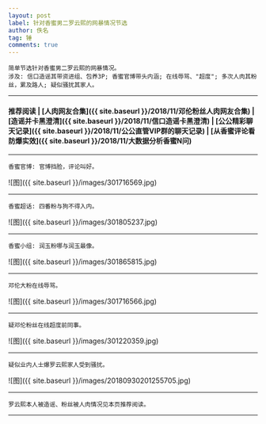 ```yaml
---
layout: post
label: 针对香蜜男二罗云熙的网暴情况节选
author: 佚名
tag: 锤
comments: true
---
```


    简单节选针对香蜜男二罗云熙的网暴情况。
    涉及: 信口造谣其带资进组、包养3P; 香蜜官博带头内涵; 在线辱骂、"超度"; 多次人肉其粉丝，累及路人; 疑似骚扰其家人。

---

#### 推荐阅读 | [人肉网友合集]({{ site.baseurl }}/2018/11/邓伦粉丝人肉网友合集) | [造谣并卡黑澄清]({{ site.baseurl }}/2018/11/信口造谣卡黑澄清) | [公公精彩聊天记录]({{ site.baseurl }}/2018/11/公公直管VIP群的聊天记录)  | [从香蜜评论看防爆实效]({{ site.baseurl }}/2018/11/大数据分析香蜜N问) 

---


<a name="dxjjb"></a>

    香蜜官博: 官博挡脸，评论叫好。

![图]({{ site.baseurl }}/images/301716569.jpg)

---

    香蜜超话: 四番粉与狗不得入内。

![图]({{ site.baseurl }}/images/301805237.jpg)

---

    香蜜小组: 润玉粉哪与润玉最像。

![图]({{ site.baseurl }}/images/301865815.jpg)

---

    邓伦大粉在线辱骂。

![图]({{ site.baseurl }}/images/301716566.jpg)

---

    疑邓伦粉丝在线超度前同事。
    
![图]({{ site.baseurl }}/images/301220359.jpg)

---

    疑似业内人士爆罗云熙家人受到骚扰。
    
![图]({{ site.baseurl }}/images/20180930201255705.jpg)

---

    罗云熙本人被造谣、粉丝被人肉情况见本页推荐阅读。

---


